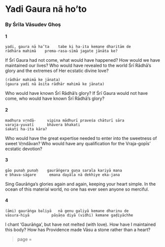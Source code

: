# Yadi Gaura nā ho’to

### By Śrīla Vāsudev Ghoṣ

#### 1

    yadi, gaura nā ha’ta    tabe ki ha-ita kemane dharitām de
    rādhāra mahimā    prema-rasa-sīmā jagate jānāta ke?

If Śrī Gaura had not come, what would have happened? How would we have maintained our lives? Who would have revealed to the world Śrī Rādhā’s glory and the extremes of Her ecstatic divine love?

    (rādhār mahimā ke jānata)
    (gaura yadi nā āsita rādhār mahimā ke jānata)

Who would have known Śrī Rādhā’s glory? If Śrī Gaura would not have come, who would have known Śrī Rādhā’s glory?

#### 2

    madhura vṛndā-     vipina mādhurī praveśa chāturī sāra
    varaja-yuvatī      bhāvera bhakati
    śakati ha-ita kāra?

Who would have the great expertise needed to enter into the sweetness of sweet Vṛndāvan? Who would have any qualification for the Vraja-gopīs’ ecstatic devotion?

#### 3

    gāo punaḥ punaḥ    gaurāṅgera guṇa sarala kariyā mana
    e bhava-sāgare      emana dayāla nā dekhiye eka-jana

Sing Gaurāṅga’s glories again and again, keeping your heart simple. In the ocean of this material world, no one has ever seen anyone so merciful.

#### 4

    (āmi) gaurāṅga baliyā   nā genu galiyā kemane dharinu de
    vāsura-hiyā          pāṣāṇa diyā (vidhi) kemane gaḍiyāchhe

I chant ‘Gaurāṅga’, but have not melted (with love). How have I maintained this body? How has Providence made Vāsu a stone rather than a heart?


> page = 
